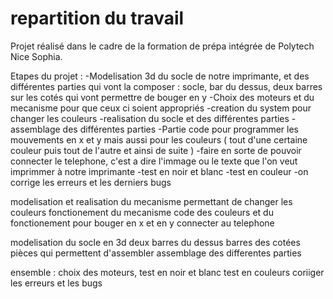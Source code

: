# repartition du travail
Projet réalisé dans le cadre de la formation de prépa intégrée de Polytech Nice Sophia.

Etapes du projet :
-Modelisation 3d du socle de notre imprimante, et des différentes parties qui vont la composer : socle, bar du dessus, deux barres sur les cotés qui vont permettre de bouger en y
-Choix des moteurs et du mecanisme pour que ceux ci soient appropriés 
-creation du system pour changer les couleurs 
-realisation du socle et des différentes parties 
-assemblage des différentes parties 
-Partie code pour programmer les mouvements en x et y mais aussi pour les couleurs ( tout d'une certaine couleur puis tout de l'autre et ainsi de suite )
-faire en sorte de pouvoir connecter le telephone, c'est a dire l'immage ou le texte que l'on veut imprimmer à notre imprimante 
-test en noir et blanc 
-test en couleur 
-on corrige les erreurs et les derniers bugs   


 
modelisation et realisation du mecanisme permettant de changer les couleurs 
fonctionement du mecanisme 
code des couleurs et du fonctionement pour bouger en x et en y
connecter au telephone 









modelisation du socle en 3d 
deux barres du dessus 
barres des cotées 
pièces qui permettent d'assembler 
assemblage des differentes parties 

ensemble :
choix des moteurs, 
test en noir et blanc 
test en couleurs 
coriiger les erreurs et les bugs 


